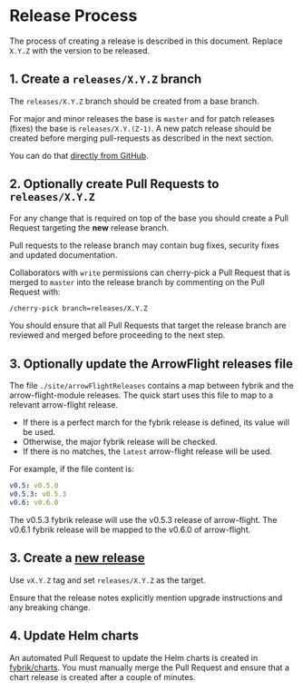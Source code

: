 # Release Process

The process of creating a release is described in this document. Replace `X.Y.Z` with the version to be released.

## 1. Create a `releases/X.Y.Z` branch 

The `releases/X.Y.Z` branch should be created from a base branch. 

For major and minor releases the base is `master` and for patch releases (fixes) the base is `releases/X.Y.(Z-1)`.
A new patch release should be created before merging pull-requests as described in the next section.

You can do that [directly from GitHub](https://docs.github.com/en/pull-requests/collaborating-with-pull-requests/proposing-changes-to-your-work-with-pull-requests/creating-and-deleting-branches-within-your-repository#creating-a-branch).

## 2. Optionally create Pull Requests to `releases/X.Y.Z`

For any change that is required on top of the base you should create a Pull Request targeting the **new** release branch. 

Pull requests to the release branch may contain bug fixes, security fixes and updated documentation.

Collaborators with `write` permissions can cherry-pick a Pull Request that is merged to `master` into the release branch by commenting on the Pull Request with:

```bash
/cherry-pick branch=releases/X.Y.Z
```

You should ensure that all Pull Requests that target the release branch are reviewed and merged before proceeding to the next step.

## 3. Optionally update the ArrowFlight releases file

The file `./site/arrowFlightReleases` contains a map between fybrik and the arrow-flight-module releases. 
The quick start uses this file to map to a relevant arrow-flight release. 
* If there is a perfect march for the fybrik release is defined, its value will be used. 
* Otherwise, the major fybrik release will be checked. 
* If there is no matches, the `latest` arrow-flight release will be used.

For example, if the file content is:

```yaml
v0.5: v0.5.0
v0.5.3: v0.5.3
v0.6: v0.6.0
```
The v0.5.3 fybrik release will use the v0.5.3 release of arrow-flight.
The v0.6.1 fybrik release will be mapped to the v0.6.0 of arrow-flight.

## 3. Create a [new release](https://github.com/fybrik/fybrik/releases/new) 

Use `vX.Y.Z` tag and set `releases/X.Y.Z` as the target.

Ensure that the release notes explicitly mention upgrade instructions and any breaking change.

## 4. Update Helm charts

An automated Pull Request to update the Helm charts is created in [fybrik/charts](https://github.com/fybrik/charts/pulls). You must manually merge the Pull Request and ensure that a chart release is created after a couple of minutes.

